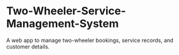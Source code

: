 # Two-Wheeler-Service-Management-System
A web app to manage two-wheeler bookings, service records, and customer details.
